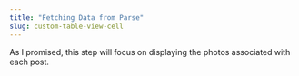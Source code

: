 ```yaml
---
title: "Fetching Data from Parse"
slug: custom-table-view-cell
---
```


As I promised, this step will focus on displaying the photos associated with each post.
